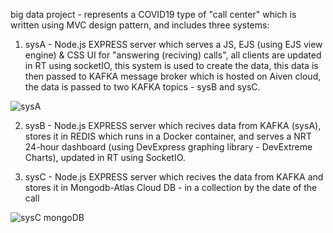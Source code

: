 big data project - represents a COVID19 type of "call center" which is written using MVC design pattern, and includes three systems:

1) sysA - Node.js EXPRESS server which serves a JS, EJS (using EJS view engine) & CSS  UI for "answering (reciving) calls", all clients are updated in RT using socketIO, this system is used to create the data, this data is then passed to KAFKA message broker which is hosted on Aiven cloud, the data is passed to two KAFKA topics - sysB and sysC.

![sysA](https://user-images.githubusercontent.com/44900773/92362394-9e808580-f0f8-11ea-90b8-e9aa1bb17a2f.jpg)

2) sysB - Node.js EXPRESS server which recives data from KAFKA (sysA), stores it in REDIS which runs in a Docker container, and serves a NRT 24-hour dashboard (using DevExpress graphing library - DevExtreme Charts), updated in RT using SocketIO.

3) sysC - Node.js EXPRESS server which recives the data from KAFKA and stores it in Mongodb-Atlas Cloud DB - in a collection by the date of the call

![sysC mongoDB](https://user-images.githubusercontent.com/44900773/92363295-f1a70800-f0f9-11ea-8a8c-e8c6b91cdbd2.png)
